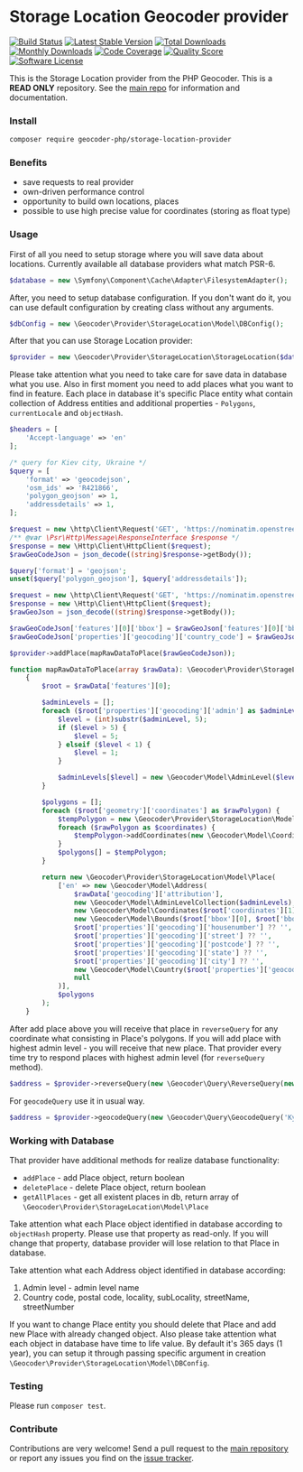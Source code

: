 # Storage Location Geocoder provider
[![Build Status](https://travis-ci.org/geocoder-php/storage-location-provider.svg?branch=master)](http://travis-ci.org/geocoder-php/storage-location-provider)
[![Latest Stable Version](https://poser.pugx.org/geocoder-php/storage-location-provider/v/stable)](https://packagist.org/packages/geocoder-php/storage-location-provider)
[![Total Downloads](https://poser.pugx.org/geocoder-php/storage-location-provider/downloads)](https://packagist.org/packages/geocoder-php/storage-location-provider)
[![Monthly Downloads](https://poser.pugx.org/geocoder-php/storage-location-provider/d/monthly.png)](https://packagist.org/packages/geocoder-php/storage-location-provider)
[![Code Coverage](https://img.shields.io/scrutinizer/coverage/g/geocoder-php/storage-location-provider.svg?style=flat-square)](https://scrutinizer-ci.com/g/geocoder-php/storage-location-provider)
[![Quality Score](https://img.shields.io/scrutinizer/g/geocoder-php/storage-location-provider.svg?style=flat-square)](https://scrutinizer-ci.com/g/geocoder-php/storage-location-provider)
[![Software License](https://img.shields.io/badge/license-MIT-brightgreen.svg?style=flat-square)](LICENSE)

This is the Storage Location provider from the PHP Geocoder. This is a **READ ONLY** repository. See the
[main repo](https://github.com/geocoder-php/Geocoder) for information and documentation.

### Install

```bash
composer require geocoder-php/storage-location-provider
```

### Benefits

* save requests to real provider
* own-driven performance control
* opportunity to build own locations, places
* possible to use high precise value for coordinates (storing as float type)

### Usage

First of all you need to setup storage where you will save data about locations. Currently available all database providers what match PSR-6.

```php
$database = new \Symfony\Component\Cache\Adapter\FilesystemAdapter();
```

After, you need to setup database configuration. If you don't want do it, you can use default configuration by creating class without any arguments.

```php
$dbConfig = new \Geocoder\Provider\StorageLocation\Model\DBConfig();
```

After that you can use Storage Location provider:

```php
$provider = new \Geocoder\Provider\StorageLocation\StorageLocation($database, $dbConfig);
```

Please take attention what you need to take care for save data in database what you use. Also in first moment you need to add places what you want to find in feature. Each place in database it's specific Place entity what contain collection of Address entities and additional properties - `Polygons`, `currentLocale` and `objectHash`.

```php
$headers = [
    'Accept-language' => 'en'
];

/* query for Kiev city, Ukraine */
$query = [
    'format' => 'geocodejson',
    'osm_ids' => 'R421866',
    'polygon_geojson' => 1,
    'addressdetails' => 1,
];

$request = new \http\Client\Request('GET', 'https://nominatim.openstreetmap.org/lookup?' . http_build_query($query), $headers);
/** @var \Psr\Http\Message\ResponseInterface $response */
$response = new \Http\Client\HttpClient($request);
$rawGeoCodeJson = json_decode((string)$response->getBody());

$query['format'] = 'geojson';
unset($query['polygon_geojson'], $query['addressdetails']);

$request = new \http\Client\Request('GET', 'https://nominatim.openstreetmap.org/lookup?' . http_build_query($query), $headers);
$response = new \Http\Client\HttpClient($request);
$rawGeoJson = json_decode((string)$response->getBody());

$rawGeoCodeJson['features'][0]['bbox'] = $rawGeoJson['features'][0]['bbox'];
$rawGeoCodeJson['properties']['geocoding']['country_code'] = $rawGeoJson['features'][0]['properties']['address']['country_code'];

$provider->addPlace(mapRawDataToPlace($rawGeoCodeJson));

function mapRawDataToPlace(array $rawData): \Geocoder\Provider\StorageLocation\Model\Place
    {
        $root = $rawData['features'][0];

        $adminLevels = [];
        foreach ($root['properties']['geocoding']['admin'] as $adminLevel => $name) {
            $level = (int)substr($adminLevel, 5);
            if ($level > 5) {
                $level = 5;
            } elseif ($level < 1) {
                $level = 1;
            }

            $adminLevels[$level] = new \Geocoder\Model\AdminLevel($level, $name);
        }

        $polygons = [];
        foreach ($root['geometry']['coordinates'] as $rawPolygon) {
            $tempPolygon = new \Geocoder\Provider\StorageLocation\Model\Polygon();
            foreach ($rawPolygon as $coordinates) {
                $tempPolygon->addCoordinates(new \Geocoder\Model\Coordinates($coordinates[1], $coordinates[0]));
            }
            $polygons[] = $tempPolygon;
        }

        return new \Geocoder\Provider\StorageLocation\Model\Place(
            ['en' => new \Geocoder\Model\Address(
                $rawData['geocoding']['attribution'],
                new \Geocoder\Model\AdminLevelCollection($adminLevels),
                new \Geocoder\Model\Coordinates($root['coordinates'][1], $root['coordinates'][0]),
                new \Geocoder\Model\Bounds($root['bbox'][0], $root['bbox'][1], $root['bbox'][2], $root['bbox'][3]),
                $root['properties']['geocoding']['housenumber'] ?? '',
                $root['properties']['geocoding']['street'] ?? '',
                $root['properties']['geocoding']['postcode'] ?? '',
                $root['properties']['geocoding']['state'] ?? '',
                $root['properties']['geocoding']['city'] ?? '',
                new \Geocoder\Model\Country($root['properties']['geocoding']['country'], $root['properties']['geocoding']['country_code']),
                null
            )],
            $polygons
        );
    }
```

After add place above you will receive that place in `reverseQuery` for any coordinate what consisting in Place's polygons. If you will add place with highest admin level - you will receive that new place. That provider every time try to respond places with highest admin level (for `reverseQuery` method).

```php
$address = $provider->reverseQuery(new \Geocoder\Query\ReverseQuery(new \Geocoder\Model\Coordinates(50.4422519, 30.5423135)));
```

For `geocodeQuery` use it in usual way.

```php
$address = $provider->geocodeQuery(new \Geocoder\Query\GeocodeQuery('Kyiv, Ukraine'));
```

### Working with Database

That provider have additional methods for realize database functionality:
* `addPlace` - add Place object, return boolean
* `deletePlace` - delete Place object, return boolean
* `getAllPlaces` - get all existent places in db, return array of `\Geocoder\Provider\StorageLocation\Model\Place`

Take attention what each Place object identified in database according to `objectHash` property. Please use that property as read-only. If you will change that property, database provider will lose relation to that Place in database.

Take attention what each Address object identified in database according:
1. Admin level - admin level name
2. Country code, postal code, locality, subLocality, streetName, streetNumber

If you want to change Place entity you should delete that Place and add new Place with already changed object. Also please take attention what each object in database have time to life value. By default it's 365 days (1 year), you can setup it through passing specific argument in creation `\Geocoder\Provider\StorageLocation\Model\DBConfig`.

### Testing

Please run `composer test`.

### Contribute

Contributions are very welcome! Send a pull request to the [main repository](https://github.com/geocoder-php/Geocoder) or
report any issues you find on the [issue tracker](https://github.com/geocoder-php/Geocoder/issues).
